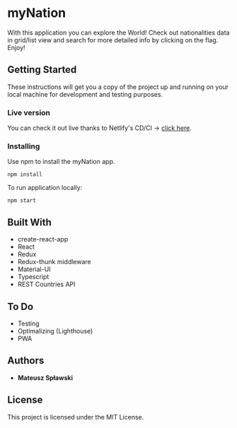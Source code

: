 # myNation

With this application you can explore the World! Check out nationalities data in grid/list view and search for more detailed info by clicking on the flag. Enjoy!


## Getting Started

These instructions will get you a copy of the project up and running on your local machine for development and testing purposes.

### Live version

You can check it out live thanks to Netlify's CD/CI -> [click here](https://allegropokedexmateuszsplawski.netlify.app).

### Installing

Use npm to install the myNation app.

```
npm install
```

To run application locally:

```
npm start
```

## Built With

- create-react-app
- React
- Redux
- Redux-thunk middleware
- Material-UI
- Typescript
- REST Countries API

## To Do

- Testing
- Optimalizing (Lighthouse)
- PWA

## Authors

- **Mateusz Spławski**

## License

This project is licensed under the MIT License.
